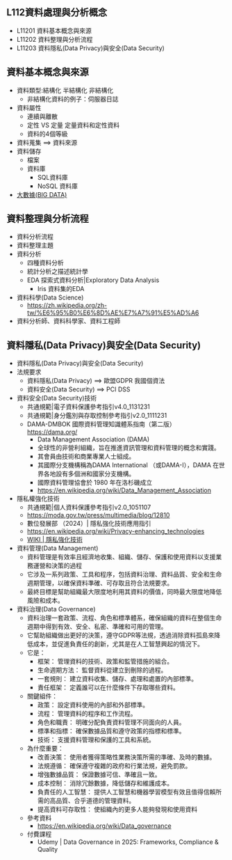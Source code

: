 ## L112資料處理與分析概念
- L11201 資料基本概念與來源
- L11202 資料整理與分析流程
- L11203 資料隱私(Data Privacy)與安全(Data Security)

## 資料基本概念與來源
- 資料類型:結構化 半結構化 非結構化  
  - 非結構化資料的例子：伺服器日誌
- 資料屬性
  - 連續與離散
  - 定性 VS 定量  定量資料和定性資料
  - 資料的4個等級
- 資料蒐集 ==> 資料來源
- 資料儲存
  - 檔案
  - 資料庫
    - SQL資料庫
    - NoSQL 資料庫
- [大數據(BIG DATA)](./Topics/大數據.md)

## 資料整理與分析流程
- 資料分析流程
- 資料整理主題
- 資料分析
  - 四種資料分析
  - 統計分析之描述統計學
  - EDA 探索式資料分析|Exploratory Data Analysis
    - Iris 資料集的EDA 
- 資料科學(Data Science)
  - https://zh.wikipedia.org/zh-tw/%E6%95%B0%E6%8D%AE%E7%A7%91%E5%AD%A6 
- 資料分析師、資料科學家、資料工程師 

## 資料隱私(Data Privacy)與安全(Data Security)
- 資料隱私(Data Privacy)與安全(Data Security)
- 法規要求
  - 資料隱私(Data Privacy) ==> 歐盟GDPR  我國個資法
  - 資料安全(Data Security) ==> PCI DSS
- 資料安全(Data Security)技術
  - 共通規範|電子資料保護參考指引v4.0_1131231
  - 共通規範|身分鑑別與存取控制參考指引v2.0_1111231
  - DAMA-DMBOK 國際資料管理知識體系指南（第二版）https://dama.org/
    - Data Management Association (DAMA)
    - 全球性的非營利組織，旨在推進資訊管理和資料管理的概念和實踐。
    - 其會員由技術和商業專業人士組成。
    - 其國際分支機構稱為DAMA International （或DAMA-I），DAMA 在世界各地設有多個洲和國家分支機構。
    - 國際資料管理協會於 1980 年在洛杉磯成立
    - https://en.wikipedia.org/wiki/Data_Management_Association
- 隱私權強化技術
  - 共通規範|個人資料保護參考指引v2.0_1051107
  - https://moda.gov.tw/press/multimedia/blog/12810
  - 數位發展部 （2024）| 隱私強化技術應用指引
  - https://en.wikipedia.org/wiki/Privacy-enhancing_technologies
  - [WIKI | 隱私強化技術](https://zh.wikipedia.org/zh-tw/%E9%9A%B1%E7%A7%81%E5%BC%B7%E5%8C%96%E6%8A%80%E8%A1%93) 
- 資料管理(Data Management)
  - 資料管理是有效率且經濟地收集、組織、儲存、保護和使用資料以支援業務運營和決策的過程
  - 它涉及一系列政策、工具和程序，包括資料治理、資料品質、安全和生命週期管理，以確保資料準確、可存取且符合法規要求。
  - 最終目標是幫助組織最大限度地利用其資料的價值，同時最大限度地降低風險和成本。 
- 資料治理(Data Governance)
  - 資料治理一套政策、流程、角色和標準體系，確保組織的資料在整個生命週期中得到有效、安全、私密、準確和可用的管理。
  - 它幫助組織做出更好的決策，遵守GDPR等法規，透過消除資料孤島來降低成本，並促進負責任的創新，尤其是在人工智慧興起的情況下。
  - 它是：
    - 框架： 管理資料的技術、政策和監管措施的組合。
    - 生命週期方法： 監督資料從建立到刪除的過程。
    - 一套規則： 建立資料收集、儲存、處理和處置的內部標準。
    - 責任框架： 定義誰可以在什麼條件下存取哪些資料。
  - 關鍵組件：
    - 政策： 設定資料使用的內部和外部標準。
    - 流程： 管理資料的程序和工作流程。
    - 角色和職責： 明確分配負責資料管理不同面向的人員。
    - 標準和指標： 確保數據品質和遵守政策的指標和標準。
    - 技術： 支援資料管理和保護的工具和系統。
  - 為什麼重要：
    - 改善決策： 使用者獲得策略性業務決策所需的準確、及時的數據。
    - 法規遵循： 確保遵守複雜的政府和行業法規，避免罰款。
    - 增強數據品質： 保證數據可信、準確且一致。
    - 成本控制： 消除冗餘數據，降低儲存和維護成本。
    - 負責任的人工智慧： 提供人工智慧和機器學習模型有效且值得信賴所需的高品質、合乎道德的管理資料。
    - 提高資料可存取性： 使組織內的更多人能夠發現和使用資料 
  - 參考資料
    - https://en.wikipedia.org/wiki/Data_governance 
  - 付費課程
    - Udemy | Data Governance in 2025: Frameworks, Compliance & Quality 
